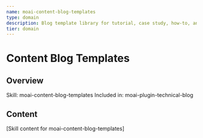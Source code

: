 ```yaml
---
name: moai-content-blog-templates
type: domain
description: Blog template library for tutorial, case study, how-to, announcement, and comparison
tier: domain
---
```


# Content Blog Templates

## Overview
Skill: moai-content-blog-templates
Included in: moai-plugin-technical-blog

## Content
[Skill content for moai-content-blog-templates]
